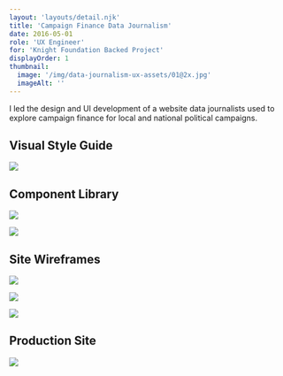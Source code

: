 ```yaml
---
layout: 'layouts/detail.njk'
title: 'Campaign Finance Data Journalism'
date: 2016-05-01
role: 'UX Engineer'
for: 'Knight Foundation Backed Project'
displayOrder: 1
thumbnail:
  image: '/img/data-journalism-ux-assets/01@2x.jpg'
  imageAlt: ''
---
```


I led the design and UI development of a website data journalists used to explore campaign finance for local and national political campaigns.

## Visual Style Guide

![](/img/data-journalism-ux-assets/09@2x.jpg)

## Component Library

![](/img/data-journalism-ux-assets/02@2x.jpg)

![](/img/data-journalism-ux-assets/03@2x.jpg)

## Site Wireframes

![](/img/data-journalism-ux-assets/04@2x.jpg)

![](/img/data-journalism-ux-assets/06@2x.jpg)

![](/img/data-journalism-ux-assets/07@2x.jpg)

## Production Site

![](/img/data-journalism-ux-assets/05@2x.jpg)
